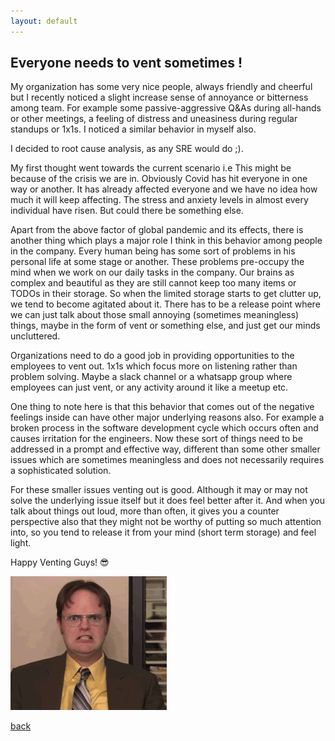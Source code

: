 ```yaml
---
layout: default
---
```


## Everyone needs to vent sometimes !

My organization has some very nice people, always friendly and cheerful but I recently noticed a slight increase sense of annoyance or bitterness among team. For example some passive-aggressive Q&As during all-hands or other meetings, a feeling of distress and uneasiness during regular standups or 1x1s. I noticed a similar behavior in myself also. 

I decided to root cause analysis, as any SRE would do ;).

My first thought went towards the current scenario i.e This might be because of the crisis we are in. Obviously Covid has hit everyone in one way or another. It has already affected everyone and we have no idea how much it will keep affecting. The stress and anxiety levels in almost every individual have risen. But could there be something else.

Apart from the above factor of global pandemic and its effects, there is another thing which plays a major role I think in this behavior among people in the company. Every human being has some sort of problems in his personal life at some stage or another. These problems pre-occupy the mind when we work on our daily tasks in the company. Our brains as complex and beautiful as they are still cannot keep too many items or TODOs in their storage. So when the limited storage starts to get clutter up, we tend to become agitated about it. There has to be a release point where we can just talk about those small annoying (sometimes meaningless) things, maybe in the form of vent or something else, and just get our minds uncluttered.

Organizations need to do a good job in providing opportunities to the employees to vent out. 1x1s which focus more on listening rather than problem solving. Maybe a slack channel or a whatsapp group where employees can just vent, or any activity around it like a meetup etc.

One thing to note here is that this behavior that comes out of the negative feelings inside can have other major underlying reasons also. For example a broken process in the software development cycle which occurs often and causes irritation for the engineers. Now these sort of things need to be addressed in a prompt and effective way, different than some other smaller issues which are sometimes meaningless and does not necessarily requires a sophisticated solution.

For these smaller issues venting out is good. Although it may or may not solve the underlying issue itself but it does feel better after it. And when you talk about things out loud, more than often, it gives you a counter perspective also that they might not be worthy of putting so much attention into, so you tend to release it from your mind (short term storage) and feel light.

Happy Venting Guys! &#128526;

![Venting](../assets/img/vent.gif)

[back](../)
